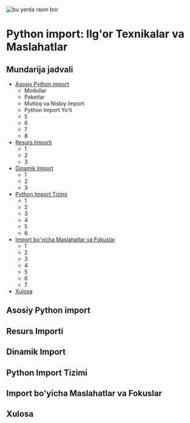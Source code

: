 ![bu yerda rasm bor](https://realpython.com/cdn-cgi/image/width=960,format=auto/https://files.realpython.com/media/Python-Imports_Watermarked.ae72c8a00197.jpg)
# Python import: Ilg'or Texnikalar va Maslahatlar
## Mundarija jadvali
* [Asosiy Python import](https://github.com/ShodmonovZafar/import_python#asosiy-python-import)
    + Modullar
    + Paketlar
    + Mutloq va Nisbiy Import
    + Python Import Yo'li
    + 5
    + 6
    + 7
    + 8
* [Resurs Importi](https://github.com/ShodmonovZafar/import_python#resurs-importi)
    + 1
    + 2
    + 3
* [Dinamik Import](https://github.com/ShodmonovZafar/import_python#dinamik-import)
    + 1
    + 2
    + 3
* [Python Import Tizimi](https://github.com/ShodmonovZafar/import_python#python-import-tizimi)
    + 1
    + 2
    + 3
    + 4
    + 5
    + 6
* [Import bo'yicha Maslahatlar va Fokuslar](https://github.com/ShodmonovZafar/import_python#import-boyicha-maslahatlar-va-fokuslar)
    + 1
    + 2
    + 3
    + 4
    + 5
    + 6
    + 7
* [Xulosa](https://github.com/ShodmonovZafar/import_python#xulosa)

## Asosiy Python import
## Resurs Importi
## Dinamik Import
## Python Import Tizimi
## Import bo'yicha Maslahatlar va Fokuslar
## Xulosa
